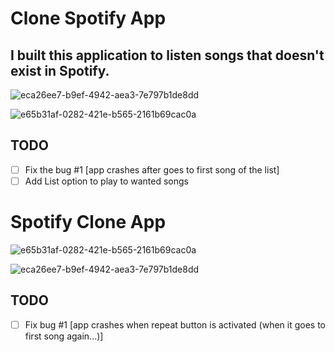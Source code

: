 # Clone Spotify App

## I built this application to listen songs that doesn't exist in Spotify.

![eca26ee7-b9ef-4942-aea3-7e797b1de8dd](https://user-images.githubusercontent.com/25078625/50541566-a6fd8a80-0bb9-11e9-8c80-4cec48f8caa7.GIF)

![e65b31af-0282-421e-b565-2161b69cac0a](https://user-images.githubusercontent.com/25078625/50541580-ecba5300-0bb9-11e9-9984-3646824b8802.GIF)


## TODO 
- [ ] Fix the bug #1 [app crashes after goes to first song of the list]
- [ ] Add List option to play to wanted songs

# Spotify Clone App


![e65b31af-0282-421e-b565-2161b69cac0a](https://user-images.githubusercontent.com/25078625/50541580-ecba5300-0bb9-11e9-9984-3646824b8802.GIF)

![eca26ee7-b9ef-4942-aea3-7e797b1de8dd](https://user-images.githubusercontent.com/25078625/50541789-23926800-0bbe-11e9-909e-e76a0862daf2.GIF)


## TODO 
- [ ] Fix bug #1 [app crashes when repeat button is activated (when it goes to first song again...)]

